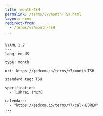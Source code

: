```yaml
---
title: month-TSH
permalink: /terms/v7/month-TSH.html
layout: none
redirect-from:
  - /terms/v7/month-TSH
...
```


```

%YAML 1.2
---
lang: en-US

type: month

uri: https://gedcom.io/terms/v7/month-TSH

standard tag: TSH

specification:
  - Tishrei (תִּשְׁרֵי)

calendars:
  - "https://gedcom.io/terms/v7/cal-HEBREW"
...

```
